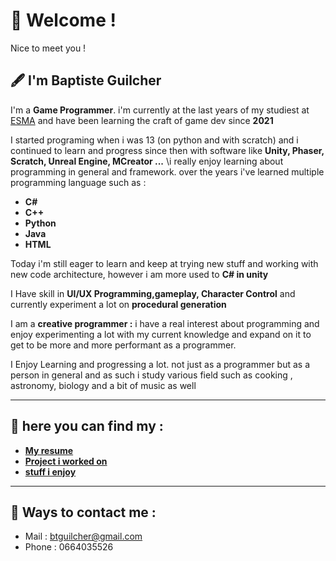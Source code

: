 # 👋 Welcome !
Nice to meet you !


## 🖋️ I'm Baptiste Guilcher
I'm a **Game Programmer**. i'm currently at the last years of my studiest at [ESMA](https://www.esma-artistique.com/?utm_term=esma%20jeu%20video&utm_campaign=ASUC%20-%20Search%20-%20ESMA%20Artistique&utm_source=adwords&utm_medium=ppc&hsa_acc=1749986737&hsa_cam=843358225&hsa_grp=50859734838&hsa_ad=705541968169&hsa_src=g&hsa_tgt=kwd-892398793866&hsa_kw=esma%20jeu%20video&hsa_mt=e&hsa_net=adwords&hsa_ver=3&gad_source=1&gclid=CjwKCAiArKW-BhAzEiwAZhWsIAkW0M4rpcnAs70Dyp9p_5Mbfb32gxIsOsPbIY9NBRdg8z4K8QgQrhoCgPYQAvD_BwE) and have been learning the craft of game dev since **2021**


I started programing when i was 13 (on python and with scratch) and i continued to learn and progress since then with software like **Unity, Phaser, Scratch, Unreal Engine, MCreator ...**
\i really enjoy learning about programming in general and framework. over the years i've learned multiple programming language such as :
- **C#**
- **C++**
- **Python**
- **Java**
- **HTML**


Today i'm still eager to learn and keep at trying new stuff and working with new code architecture, however i am more used to **C# in unity**


I Have skill in **UI/UX Programming,gameplay, Character Control** and currently experiment a lot on **procedural generation**

I am a **creative programmer :**  i have a real interest about programming and enjoy experimenting a lot with my current knowledge and expand on it to get to be more and more performant as a programmer.

I Enjoy Learning and progressing a lot. not just as a programmer but as a person in general and as such i study various field such as cooking , astronomy, biology and a bit of music as well

___
## 📂 here you can find my : 
- **[My resume](https://github.com/n00shoak/Portfolio/blob/main/Document/Resume/Resume.pdf)**
- **[Project i worked on](https://github.com/n00shoak/Portfolio/blob/main/Document/Project%20i%20worked%20on.md)**
- **[stuff i enjoy](https://github.com/n00shoak/Portfolio/blob/main/Document/Stuff%20I%20enjoy.md)**

___
## 📱 Ways to contact me : 
- Mail : btguilcher@gmail.com
- Phone : 0664035526
